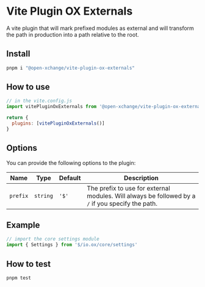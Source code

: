 # Vite Plugin OX Externals

A vite plugin that will mark prefixed modules as external and will transform the path in production into a path relative to the root.

## Install

```sh
pnpm i "@open-xchange/vite-plugin-ox-externals"
```

## How to use

```js
// in the vite.config.js
import vitePluginOxExternals from '@open-xchange/vite-plugin-ox-externals'

return {
  plugins: [vitePluginOxExternals()]
}
```

## Options

You can provide the following options to the plugin:

| Name | Type | Default | Description |
| -- | -- | -- | -- |
| `prefix` | `string` | `'$'` | The prefix to use for external modules. Will always be followed by a `/` if you specify the path. |

## Example

```js
// import the core settings module
import { Settings } from '$/io.ox/core/settings'
```

## How to test

```sh
pnpm test
```
